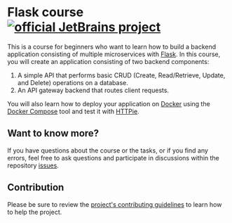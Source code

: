 # Flask course [![official JetBrains project](http://jb.gg/badges/official.svg)](https://confluence.jetbrains.com/display/ALL/JetBrains+on+GitHub)

This is a course for beginners who want to learn how to build a backend application consisting of multiple microservices with [Flask](https://flask.palletsprojects.com/). In this course, you will create an application consisting of two backend components: 
1. A simple API that performs basic CRUD (Create, Read/Retrieve, Update, and Delete) operations on a database.
2. An API gateway backend that routes client requests.
   
You will also learn how to deploy your application on [Docker](https://www.docker.com/) using the [Docker Compose](https://docs.docker.com/compose/) tool and test it with [HTTPie](https://httpie.io/).

## Want to know more?
If you have questions about the course or the tasks, or if you find any errors, feel free to ask questions and participate in discussions within the repository [issues](https://github.com/jetbrains-academy/flask_course/issues).

## Contribution
Please be sure to review the [project's contributing guidelines](https://github.com/jetbrains-academy/.github/blob/main/contributing_guidelines.md) to learn how to help the project.
